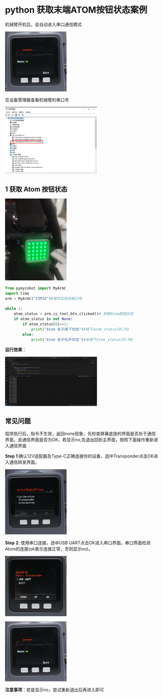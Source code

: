 # python 获取末端ATOM按钮状态案例

机械臂开机后，会自动进入串口通信模式

<img src="./img/2.jpg" alt="" width="40%" height="40%">

在设备管理器查看机械臂的串口号


<img src="./img/3.jpg" alt="" width="60%" height="40%">

## 1 获取 Atom 按钮状态

<img src="./img/6.jpg" alt="" width="40%" height="20%">


```python
from pymycobot import MyArmC
import time
arm = MyArmC("COM18")#填写实际的串口号

while 1: 
    atom_status = arm.is_tool_btn_clicked()# 获取Atom按钮状态
    if atom_status is not None: 
        if atom_status[0]==1:
            print("Atom 处于摁下状态")#按下atom_status[0]为1
        else:
            print("Atom 处于松开状态")#未按下atom_status[0]为0
```
**运行效果**：

<img src="./img/4.gif" alt="" width="60%" height="40%">

## 常见问题
程序执行后，指令不生效，返回none现象，先检查屏幕底座的界面是否处于通信界面，且通信界面是否为OK，若显示no,先退出回到主界面，按照下面操作重新进入通信界面

**Step 1**:确认12V适配器及Type-C正确连接你的设备，选中Transponder点击OK进入通信转发界面。


<img src="./img/0.jpg" alt="" width="40%" height="40%">

**Step 2**: 使用串口连接，选中USB UART点击OK进入串口界面。串口界面检测Atom的连接(ok表示连接正常，否则显示no)。

<img src="./img/1.jpg" alt="" width="40%" height="40%">

<p>

<img src="./img/2.jpg" alt="" width="40%" height="40%">

**注意事项**：若是显示no，尝试重新退出后再进入即可

